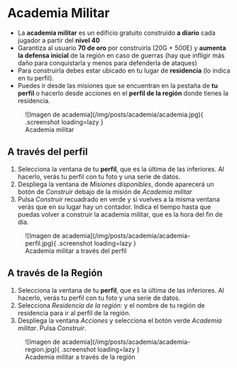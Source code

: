 # Academia Militar

- La **academia militar** es un edificio gratuito construido **a diario** cada jugador a partir del **nivel 40**
- Garantiza al usuario **70 de oro** por construirla (20G + 500E) y **aumenta la defensa inicial** de la región en caso de guerras (hay que infligir más daño para conquistarla y menos para defenderla de ataques)
- Para construirla debes estar ubicado en tu lugar de **residencia** (lo indica en tu perfil).
- Puedes ir desde las misiones que se encuentran en la pestaña de **tu perfil** o hacerlo desde acciones en el **perfil de la región** donde tienes la residencia.

<figure markdown>
  ![Imagen de academia](/img/posts/academia/academia.jpg){ .screenshot loading=lazy }
  <figcaption>Academia militar</figcaption>
</figure>

## A través del perfil

1. Selecciona la ventana de tu **perfil**, que es la última de las inferiores. Al hacerlo, verás tu perfil con tu foto y una serie de datos.
2. Despliega la ventana de _Misiones disponibles_, donde aparecerá un botón de _Construir_ debajo de la misión de _Academia militar_
3. Pulsa _Construir_ recuadrado en verde y si vuelves a la misma ventana verás que en su lugar hay un contador. Indica el tiempo hasta que puedas volver a construir la academia militar, que es la hora del fin de dia.

<figure markdown>
  ![Imagen de academia](/img/posts/academia/academia-perfil.jpg){ .screenshot loading=lazy }
  <figcaption>Academia militar a través del perfil</figcaption>
</figure>

## A través de la Región

1. Selecciona la ventana de tu **perfil**, que es la última de las inferiores. Al hacerlo, verás tu perfil con tu foto y una serie de datos.
2. Selecciona _Residencia de la región:_ y el nombre de tu región de residencia para ir al perfil de la región.
3. Despliega la ventana _Acciones_ y selecciona el botón verde _Academia militar_. Pulsa _Construir_.

<figure markdown>
  ![Imagen de academia](/img/posts/academia/academia-region.jpg){ .screenshot loading=lazy }
  <figcaption>Academia militar a través de la región</figcaption>
</figure>
